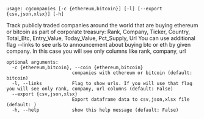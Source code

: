 ```
usage: cgcompanies [-c {ethereum,bitcoin}] [-l] [--export {csv,json,xlsx}] [-h]
```

Track publicly traded companies around the world that are buying ethereum or bitcoin as part of corporate treasury: Rank, Company, Ticker, Country,
Total_Btc, Entry_Value, Today_Value, Pct_Supply, Url You can use additional flag --links to see urls to announcement about buying btc or eth by given
company. In this case you will see only columns like rank, company, url

```
optional arguments:
  -c {ethereum,bitcoin}, --coin {ethereum,bitcoin}
                        companies with ethereum or bitcoin (default: bitcoin)
  -l, --links           Flag to show urls. If you will use that flag you will see only rank, company, url columns (default: False)
  --export {csv,json,xlsx}
                        Export dataframe data to csv,json,xlsx file (default: )
  -h, --help            show this help message (default: False)
```
